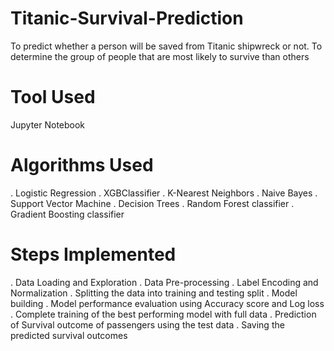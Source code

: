 # Titanic-Survival-Prediction
To predict whether a person will be saved from Titanic shipwreck or not.
To determine the group of people that are most likely to survive than others
# Tool Used 
Jupyter Notebook 
# Algorithms Used 
. Logistic Regression 
. XGBClassifier 
. K-Nearest Neighbors 
. Naive Bayes 
. Support Vector Machine 
. Decision Trees 
. Random Forest classifier 
. Gradient Boosting classifier
# Steps Implemented 
. Data Loading and Exploration 
. Data Pre-processing 
. Label Encoding and Normalization 
. Splitting the data into training and testing split 
. Model building
. Model performance evaluation using Accuracy score and Log loss
. Complete training of the best performing model with full data 
. Prediction of Survival outcome of passengers using the test data 
. Saving the predicted survival outcomes
